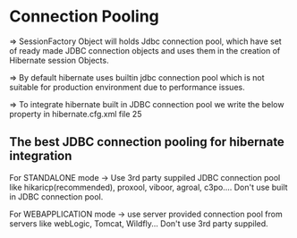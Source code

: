 Connection Pooling
====================
=> SessionFactory Object will holds Jdbc connection pool, which have set of ready made JDBC connection objects and uses them in the
                   creation of Hibernate session Objects.

=> By default hibernate uses builtin jdbc connection pool which is not suitable for production environment due to performance issues.

=> To integrate hibernate built in JDBC connection pool we write the below property in hibernate.cfg.xml file
     <property name ="hibernate.connection.pool_size">25</property>

The best JDBC connection pooling for hibernate integration 
------------------------------------------------------------
For STANDALONE mode -> Use 3rd party suppiled JDBC connection pool like hikaricp(recommended), proxool, viboor, agroal, c3po....
                       Don't use built in JDBC connection pool.

For WEBAPPLICATION mode -> use server provided connection pool from servers like webLogic, Tomcat, Wildfly...
                           Don't use 3rd party suppiled.		

